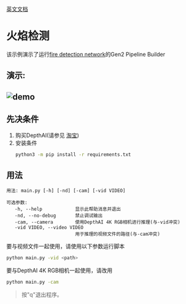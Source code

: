 [英文文档](README.md)

火焰检测
================

该示例演示了运行[fire detection network](https://github.com/StephanXu/FireDetector/tree/python)的Gen2 Pipeline Builder

## 演示:

![demo](images/fire_demo.gif)
--------------------

## 先决条件

1. 购买DepthAI(请参见 [淘宝](https://item.taobao.com/item.htm?id=626257175462))
2. 安装条件
   ```bash
   python3 -m pip install -r requirements.txt
   ```


## 用法

```
用法: main.py [-h] [-nd] [-cam] [-vid VIDEO]

可选参数:
   -h, --help            显示此帮助消息并退出
   -nd, --no-debug       禁止调试输出
   -cam, --camera        使用DepthAI 4K RGB相机进行推理(与-vid冲突)
   -vid VIDEO, --video VIDEO
                         用于推理的视频文件的路径(与-cam冲突)
```

要与视频文件一起使用，请使用以下参数运行脚本

```bash
python main.py -vid <path>
```

要与DepthAI 4K RGB相机一起使用，请改用
```bash
python main.py -cam
```

> 按"q"退出程序。
